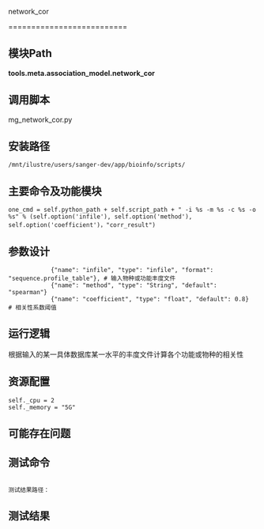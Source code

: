 network_cor

==========================

模块Path
-----------

**tools.meta.association_model.network_cor**

调用脚本
-----------------------------------

mg_network_cor.py

安装路径
-----------------------------------

`/mnt/ilustre/users/sanger-dev/app/bioinfo/scripts/`

主要命令及功能模块
-----------------------------------

```
one_cmd = self.python_path + self.script_path + " -i %s -m %s -c %s -o %s" % (self.option('infile'), self.option('method'), self.option('coefficient')，"corr_result")
```

参数设计
-----------------------------------

```
            {"name": "infile", "type": "infile", "format": "sequence.profile_table"}, # 输入物种或功能丰度文件
            {"name": "method", "type": "String", "default": "spearman"}
            {"name": "coefficient", "type": "float", "default": 0.8}  # 相关性系数阈值

```

运行逻辑
-----------------------------------

根据输入的某一具体数据库某一水平的丰度文件计算各个功能或物种的相关性

资源配置
-----------------------------------

```
self._cpu = 2
self._memory = "5G"
```

可能存在问题
-----------------------------------

测试命令
-----------------------------------
```

测试结果路径：
```


测试结果
-----------------------------------